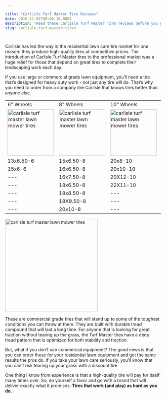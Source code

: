 ```yaml
---

title: "Carlisle Turf Master Tire Reviews"
date: 2019-11-01T00:00:10.000Z
description: "Read these Carlisle Turf Master Tire reviews before you go anywhere else. See why pros choose Carlisle tires over other brands and why you should too!"
slug: carlisle-turf-master-tires

---
```


Carlisle has led the way in the residential lawn care tire market for one reason: they produce high-quality tires at competitive prices. The introduction of Carlisle Turf Master tires to the professional market was a huge relief for those that depend on great tires to complete their landscaping work each day.

If you use large or commercial grade lawn equipment, you’ll need a tire that’s designed for heavy duty work - not just any tire will do. That’s why you need to order from a company like Carlisle that knows tires better than anyone else.

<table>
<tbody>
<tr>
<td>6" Wheels</td>
<td>8" Wheels</td>
<td>10" Wheels</td>
<td>12" Wheels</td>
</tr>
<tr>
<td><img src="http://www.hcdmag.com/wp-content/uploads/carlisle_turf_master_lawn_mower_tires-150x150.jpg" alt="carlisle turf master lawn mower tires" width="150" height="150" class="aligncenter size-thumbnail wp-image-447"></td>
<td><img src="http://www.hcdmag.com/wp-content/uploads/carlisle_turf_master_lawn_mower_tires-150x150.jpg" alt="carlisle turf master lawn mower tires" width="150" height="150" class="aligncenter size-thumbnail wp-image-447"></td>
<td><img src="http://www.hcdmag.com/wp-content/uploads/carlisle_turf_master_lawn_mower_tires-150x150.jpg" alt="carlisle turf master lawn mower tires" width="150" height="150" class="aligncenter size-thumbnail wp-image-447"></td>
<td><img src="http://www.hcdmag.com/wp-content/uploads/carlisle_turf_master_lawn_mower_tires-150x150.jpg" alt="carlisle turf master lawn mower tires" width="150" height="150" class="aligncenter size-thumbnail wp-image-447"></td>
</tr>
<tr>
<td>13x6.50-6</td>
<td>15x6.50-8</td>
<td>20x8-10</td>
<td>22X9.50-12</td>
</tr>
<tr>
<td>15x6-6</td>
<td>16x6.50-8</td>
<td>20x10-10</td>
<td>23X8.50-12</td>
</tr>
<tr>
<td>---</td>
<td>16x7.50-8</td>
<td>20X12-10</td>
<td>23X10.50-12</td>
</tr>
<tr>
<td>---</td>
<td>18x6.50-8</td>
<td>22X11-10</td>
<td>24X9.50-12</td>
</tr>
<tr>
<td>---</td>
<td>
18x8.50-8</td>
<td>---</td>
<td>24X12-12</td>
</tr>
<tr>
<td>---</td>
<td>18X9.50-8</td>
<td>---</td>
<td>---</td>
</tr>
<tr>
<td>---</td>
<td>20x10-8</td>
<td>---</td>
<td>---</td>
</tr>
</tbody>
</table>

<img src="http://www.hcdmag.com/wp-content/uploads/carlisle_turf_master_lawn_mower_tires-300x300.jpg" alt="carlisle turf master lawn mower tires" width="300" height="300" class="alignright size-medium wp-image-447">

These are commercial grade tires that will stand up to some of the toughest conditions you can throw at them. They are built with durable tread compound that will last a long time. For anyone that is looking for great traction without tearing up the grass, the Turf Master tires have a deep tread pattern that is optimized for both stability and traction.

But, what if you don’t use commercial equipment? The good news is that you can order these for your residential lawn equipment and get the same results the pros do. If you take your lawn care seriously, you’ll know that you can’t risk tearing up your grass with a discount tire.

One thing I know from experience is that a high-quality tire will pay for itself many times over. So, do yourself a favor and go with a brand that will deliver exactly what it promises: <strong>Tires that work (and play) as hard as you do.</strong>